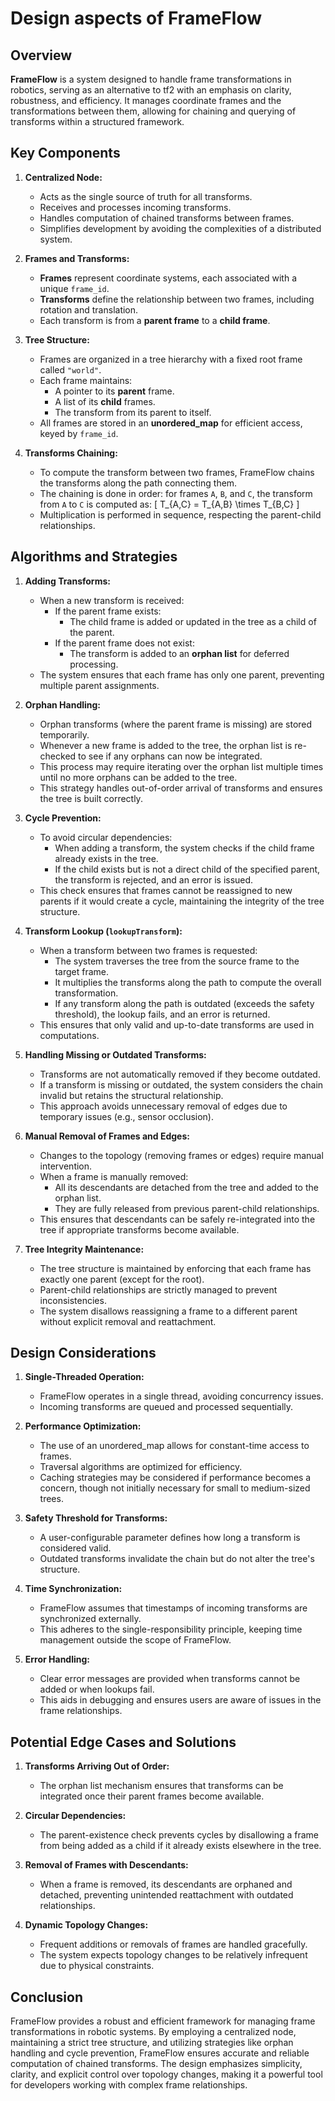 # Design aspects of **FrameFlow**

## **Overview**

**FrameFlow** is a system designed to handle frame transformations in robotics, serving as an alternative to tf2 with an emphasis on clarity, robustness, and efficiency. It manages coordinate frames and the transformations between them, allowing for chaining and querying of transforms within a structured framework.

## **Key Components**

1. **Centralized Node:**
   - Acts as the single source of truth for all transforms.
   - Receives and processes incoming transforms.
   - Handles computation of chained transforms between frames.
   - Simplifies development by avoiding the complexities of a distributed system.

2. **Frames and Transforms:**
   - **Frames** represent coordinate systems, each associated with a unique `frame_id`.
   - **Transforms** define the relationship between two frames, including rotation and translation.
   - Each transform is from a **parent frame** to a **child frame**.

3. **Tree Structure:**
   - Frames are organized in a tree hierarchy with a fixed root frame called `"world"`.
   - Each frame maintains:
     - A pointer to its **parent** frame.
     - A list of its **child** frames.
     - The transform from its parent to itself.
   - All frames are stored in an **unordered_map** for efficient access, keyed by `frame_id`.

4. **Transforms Chaining:**
   - To compute the transform between two frames, FrameFlow chains the transforms along the path connecting them.
   - The chaining is done in order: for frames `A`, `B`, and `C`, the transform from `A` to `C` is computed as:
     \[
     T_{A,C} = T_{A,B} \times T_{B,C}
     \]
   - Multiplication is performed in sequence, respecting the parent-child relationships.

## **Algorithms and Strategies**

1. **Adding Transforms:**
   - When a new transform is received:
     - If the parent frame exists:
       - The child frame is added or updated in the tree as a child of the parent.
     - If the parent frame does not exist:
       - The transform is added to an **orphan list** for deferred processing.
   - The system ensures that each frame has only one parent, preventing multiple parent assignments.

2. **Orphan Handling:**
   - Orphan transforms (where the parent frame is missing) are stored temporarily.
   - Whenever a new frame is added to the tree, the orphan list is re-checked to see if any orphans can now be integrated.
   - This process may require iterating over the orphan list multiple times until no more orphans can be added to the tree.
   - This strategy handles out-of-order arrival of transforms and ensures the tree is built correctly.

3. **Cycle Prevention:**
   - To avoid circular dependencies:
     - When adding a transform, the system checks if the child frame already exists in the tree.
     - If the child exists but is not a direct child of the specified parent, the transform is rejected, and an error is issued.
   - This check ensures that frames cannot be reassigned to new parents if it would create a cycle, maintaining the integrity of the tree structure.

4. **Transform Lookup (`lookupTransform`):**
   - When a transform between two frames is requested:
     - The system traverses the tree from the source frame to the target frame.
     - It multiplies the transforms along the path to compute the overall transformation.
     - If any transform along the path is outdated (exceeds the safety threshold), the lookup fails, and an error is returned.
   - This ensures that only valid and up-to-date transforms are used in computations.

5. **Handling Missing or Outdated Transforms:**
   - Transforms are not automatically removed if they become outdated.
   - If a transform is missing or outdated, the system considers the chain invalid but retains the structural relationship.
   - This approach avoids unnecessary removal of edges due to temporary issues (e.g., sensor occlusion).

6. **Manual Removal of Frames and Edges:**
   - Changes to the topology (removing frames or edges) require manual intervention.
   - When a frame is manually removed:
     - All its descendants are detached from the tree and added to the orphan list.
     - They are fully released from previous parent-child relationships.
   - This ensures that descendants can be safely re-integrated into the tree if appropriate transforms become available.

7. **Tree Integrity Maintenance:**
   - The tree structure is maintained by enforcing that each frame has exactly one parent (except for the root).
   - Parent-child relationships are strictly managed to prevent inconsistencies.
   - The system disallows reassigning a frame to a different parent without explicit removal and reattachment.

## **Design Considerations**

1. **Single-Threaded Operation:**
   - FrameFlow operates in a single thread, avoiding concurrency issues.
   - Incoming transforms are queued and processed sequentially.

2. **Performance Optimization:**
   - The use of an unordered_map allows for constant-time access to frames.
   - Traversal algorithms are optimized for efficiency.
   - Caching strategies may be considered if performance becomes a concern, though not initially necessary for small to medium-sized trees.

3. **Safety Threshold for Transforms:**
   - A user-configurable parameter defines how long a transform is considered valid.
   - Outdated transforms invalidate the chain but do not alter the tree's structure.

4. **Time Synchronization:**
   - FrameFlow assumes that timestamps of incoming transforms are synchronized externally.
   - This adheres to the single-responsibility principle, keeping time management outside the scope of FrameFlow.

5. **Error Handling:**
   - Clear error messages are provided when transforms cannot be added or when lookups fail.
   - This aids in debugging and ensures users are aware of issues in the frame relationships.

## **Potential Edge Cases and Solutions**

1. **Transforms Arriving Out of Order:**
   - The orphan list mechanism ensures that transforms can be integrated once their parent frames become available.

2. **Circular Dependencies:**
   - The parent-existence check prevents cycles by disallowing a frame from being added as a child if it already exists elsewhere in the tree.

3. **Removal of Frames with Descendants:**
   - When a frame is removed, its descendants are orphaned and detached, preventing unintended reattachment with outdated relationships.

4. **Dynamic Topology Changes:**
   - Frequent additions or removals of frames are handled gracefully.
   - The system expects topology changes to be relatively infrequent due to physical constraints.

## **Conclusion**

FrameFlow provides a robust and efficient framework for managing frame transformations in robotic systems. By employing a centralized node, maintaining a strict tree structure, and utilizing strategies like orphan handling and cycle prevention, FrameFlow ensures accurate and reliable computation of chained transforms. The design emphasizes simplicity, clarity, and explicit control over topology changes, making it a powerful tool for developers working with complex frame relationships.

